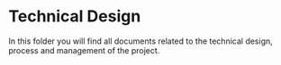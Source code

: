 # Technical Design

In this folder you will find all documents related to the technical design, process and management of the project.